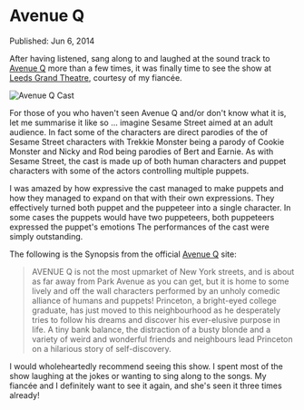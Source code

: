 # Avenue Q

Published: Jun 6, 2014

After having listened, sang along to and laughed at the sound track to [Avenue Q](https://twitter.com/avenuequktour) more than a few times, it was finally time to see the show at [Leeds Grand Theatre](https://www.leedsgrandtheatre.com/Online/default.asp), courtesy of my fianc&eacute;e.

![Avenue Q Cast](articles/images/The-cast-of-Avenue-Q-Photo-Credit-Darren-Bell-2.jpg)

For those of you who haven't seen Avenue Q and/or don't know what it is, let me summarise it like so ... imagine Sesame Street aimed at an adult audience. In fact some of the characters are direct parodies of the of Sesame Street characters with Trekkie Monster being a parody of Cookie Monster and Nicky and Rod being parodies of Bert and Earnie.  As with Sesame Street, the cast is made up of both human characters and puppet characters with some of the actors controlling multiple puppets.

I was amazed by how expressive the cast managed to make puppets and how they managed to expand on that with their own expressions. They effectively turned both puppet and the puppeteer into a single character. In some cases the puppets would have two puppeteers, both puppeteers expressed the puppet's emotions The performances of the cast were simply outstanding.

The following is the Synopsis from the official [Avenue Q]("http://www.avenueqthemusical.co.uk/") site:

> AVENUE Q is not the most upmarket of New York streets, and is about as far away from Park Avenue as you can get, but it is home to some lively and off the wall characters performed by an unholy comedic alliance of humans and puppets! Princeton, a bright-eyed college graduate, has just moved to this neighbourhood as he desperately tries to follow his dreams and discover his ever-elusive purpose in life. A tiny bank balance, the distraction of a busty blonde and a variety of weird and wonderful friends and neighbours lead Princeton on a hilarious story of self-discovery.

I would wholeheartedly recommend seeing this show. I spent most of the show laughing at the jokes or wanting to sing along to the songs. My fianc&eacute;e and I definitely want to see it again, and she's seen it three times already!